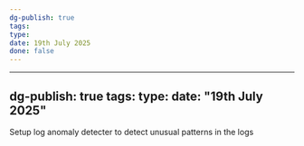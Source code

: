 ```yaml
---
dg-publish: true
tags: 
type: 
date: 19th July 2025
done: false
---
```


---
dg-publish: true
tags: 
type: 
date: "19th July 2025"
---
Setup log anomaly detecter to detect unusual patterns in the logs